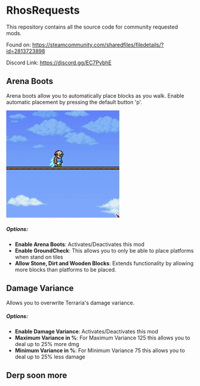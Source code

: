 
# RhosRequests

This repository contains all the source code for community requested mods. 

Found on: https://steamcommunity.com/sharedfiles/filedetails/?id=2813723898

Discord Link: https://discord.gg/EC7PybhE

## Arena Boots
Arena boots allow you to automatically place blocks as you walk. Enable automatic placement by pressing the default button 'p'.

![](Assets/ArenaBoots.gif)

##### Options:
 - **Enable Arena Boots**: Activates/Deactivates this mod
 - **Enable GroundCheck**: This allows you to only be able to place platforms when stand on tiles
 - **Allow Stone, Dirt and Wooden Blocks**: Extends functionality by allowing more blocks than platforms to be placed.

## Damage Variance
Allows you to overwrite Terraria's damage variance. 

##### Options:
 - **Enable Damage Variance**: Activates/Deactivates this mod
 - **Maximum Variance in %**: For Maximum Variance 125 this allows you to deal up to 25% more dmg
 - **Minimum Variance in %**: For Minimum Variance 75 this allows you to deal up to 25% less damage

## Derp soon more
